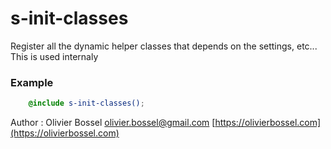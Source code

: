 # s-init-classes

Register all the dynamic helper classes that depends on the settings, etc...
This is used internaly


### Example
```scss
	@include s-init-classes();
```
Author : Olivier Bossel [olivier.bossel@gmail.com](mailto:olivier.bossel@gmail.com) [https://olivierbossel.com](https://olivierbossel.com)